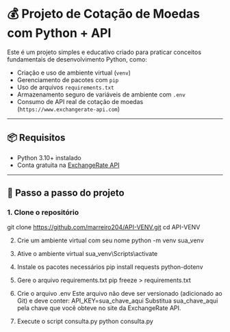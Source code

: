 # 💰 Projeto de Cotação de Moedas com Python + API

Este é um projeto simples e educativo criado para praticar conceitos fundamentais de desenvolvimento Python, como:

- Criação e uso de ambiente virtual (`venv`)
- Gerenciamento de pacotes com `pip`
- Uso de arquivos `requirements.txt`
- Armazenamento seguro de variáveis de ambiente com `.env`
- Consumo de API real de cotação de moedas (`https://www.exchangerate-api.com`)

---

## 📦 Requisitos

- Python 3.10+ instalado
- Conta gratuita na [ExchangeRate API](https://www.exchangerate-api.com)

---

## 🚀 Passo a passo do projeto

### 1. Clone o repositório

git clone https://github.com/marreiro204/API-VENV.git
cd API-VENV

2. Crie um ambiente virtual com seu nome
python -m venv sua_venv

3. Ative o ambiente virtual
   sua_venv\Scripts\activate

4. Instale os pacotes necessários
   pip install requests python-dotenv

5. Gere o arquivo requirements.txt
pip freeze > requirements.txt

6. Crie o arquivo .env
Este arquivo não deve ser versionado (adicionado ao Git) e deve conter:
API_KEY=sua_chave_aqui
Substitua sua_chave_aqui pela chave que você obteve no site da ExchangeRate API.

7. Execute o script consulta.py
python consulta.py

